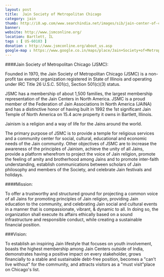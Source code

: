 ```yaml
---
layout: post
title: 	Jain Society of Metropolitan Chicago
category: jain
thumb: http://i0.wp.com/www.searchindia.net/images/sib/jain-center-of-chicago.jpg
banner: 
website: http://www.jsmconline.org/
location: Bartlett, IL
tags : [ US-60103 ]
donation : http://www.jsmconline.org/about_us.asp
google-map : https://www.google.co.in/maps/place/Jain+Society+of+Metropolitan+Chicago/@42.0050062,-88.1991971,17z/data=!3m1!4b1!4m2!3m1!1s0x880f071f51d3d4e1:0x8d60a0de2683e9ef?hl=en
---
```


####Jain Society of Metropolitan Chicago (JSMC):

Founded in 1970, the Jain Society of Metropolitan Chicago (JSMC) is a non-profit tax exempt organization registered in State of Illinois and operating under IRC Title 26 U.S.C. 501(c), Section 501(c)(3) status.

JSMC has a membership of about 1,500 families, the largest membership representation of the Jain Centers in North America. JSMC is a proud member of the Federation of Jain Associations In North America (JAINA) and has a distinctive honor of having built in 1992 the 1st significant Jain Temple of North America on 15.4 acre property it owns in Bartlett, Illinois.

Jainism is a religion and a way of life for the Jains around the world.

The primary purpose of JSMC is to provide a temple for religious services and a community center for social, cultural, educational and economic needs of the Jain community. Other objectives of JSMC are to increase the awareness of the principles of Jainism, achieve the unity of all Jains, provide a platform wherefrom to project the voice of Jain religion, promote the feeling of amity and brotherhood among Jains and to promote inter-faith understanding, establish communications between scholars of Jain philosophy and members of the Society, and celebrate Jain festivals and holidays.

####Mission:

To offer a trustworthy and structured ground for projecting a common voice of all Jains for promoting principles of Jain religion, providing Jain education to the community, and celebrating Jain social and cultural events in a manner that is compassionate, vibrant, & dynamic to all. In doing so, the organization shall execute its affairs ethically based on a sound infrastructure and responsible conduct, while creating a sustainable financial position.

###Vision:

To establish an inspiring Jain lifestyle that focuses on youth involvement, boasts the highest membership among Jain Centers outside of India, demonstrates having a positive impact on every stakeholder, grows financially to a stable and sustainable debt-free position, becomes a "can't live without" for the community, and attracts visitors as a "must visit"place on Chicago's list.